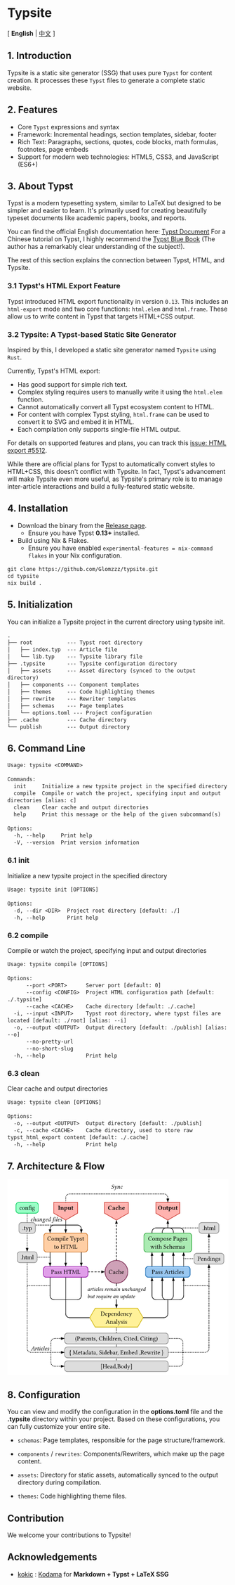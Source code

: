 
# Typsite
[ **English** | [中文](./README-cn.md) ]

## 1. Introduction

Typsite is a static site generator (SSG) that uses pure `Typst` for content creation. It processes these `Typst` files to generate a complete static website.

## 2. Features

-   Core `Typst` expressions and syntax
-   Framework: Incremental headings, section templates, sidebar, footer
-   Rich Text: Paragraphs, sections, quotes, code blocks, math formulas, footnotes, page embeds
-   Support for modern web technologies: HTML5, CSS3, and JavaScript (ES6+)

## 3. About Typst

Typst is a modern typesetting system, similar to LaTeX but designed to be simpler and easier to learn. It's primarily used for creating beautifully typeset documents like academic papers, books, and reports.

You can find the official English documentation here: [Typst Document](https://typst.app/docs/)
For a Chinese tutorial on Typst, I highly recommend the [Typst Blue Book](https://typst-doc-cn.github.io/tutorial/introduction.html) (The author has a remarkably clear understanding of the subject!).

The rest of this section explains the connection between Typst, HTML, and Typsite.

### 3.1 Typst's HTML Export Feature

Typst introduced HTML export functionality in version `0.13`. This includes an `html-export` mode and two core functions: `html.elem` and `html.frame`. These allow us to write content in Typst that targets HTML+CSS output.

### 3.2 Typsite: A Typst-based Static Site Generator

Inspired by this, I developed a static site generator named `Typsite` using `Rust`.

Currently, Typst's HTML export:
-   Has good support for simple rich text.
-   Complex styling requires users to manually write it using the `html.elem` function.
-   Cannot automatically convert all Typst ecosystem content to HTML.
-   For content with complex Typst styling, `html.frame` can be used to convert it to SVG and embed it in HTML.
-   Each compilation only supports single-file HTML output.

For details on supported features and plans, you can track this [issue: HTML export #5512](https://github.com/typst/typst/issues/5512).

While there are official plans for Typst to automatically convert styles to HTML+CSS, this doesn't conflict with Typsite. In fact, Typst's advancement will make Typsite even more useful, as Typsite's primary role is to manage inter-article interactions and build a fully-featured static website.

## 4. Installation

-   Download the binary from the [Release page](https://github.com/Glomzzz/typsite/releases/latest).
    -   Ensure you have Typst **0.13+** installed.
-   Build using Nix & Flakes.
    -   Ensure you have enabled `experimental-features = nix-command flakes` in your Nix configuration.

```shell
git clone https://github.com/Glomzzz/typsite.git
cd typsite
nix build .
```

## 5. Initialization

You can initialize a Typsite project in the current directory using typsite init.
```
.
├── root           --- Typst root directory
│   ├── index.typ  --- Article file
│   └── lib.typ    --- Typsite library file
├── .typsite       --- Typsite configuration directory
│   ├── assets     --- Asset directory (synced to the output directory)
│   ├── components --- Component templates
│   ├── themes     --- Code highlighting themes
│   ├── rewrite    --- Rewriter templates
│   ├── schemas    --- Page templates
│   └── options.toml --- Project configuration
├── .cache         --- Cache directory
└── publish        --- Output directory
```

## 6. Command Line
```
Usage: typsite <COMMAND>

Commands:
  init     Initialize a new typsite project in the specified directory
  compile  Compile or watch the project, specifying input and output directories [alias: c]
  clean    Clear cache and output directories
  help     Print this message or the help of the given subcommand(s)

Options:
  -h, --help     Print help
  -V, --version  Print version information

```
### 6.1 init
Initialize a new typsite project in the specified directory

```
Usage: typsite init [OPTIONS]

Options:
  -d, --dir <DIR>  Project root directory [default: ./]
  -h, --help       Print help

```
### 6.2 compile
Compile or watch the project, specifying input and output directories

```
Usage: typsite compile [OPTIONS]

Options:
      --port <PORT>      Server port [default: 0]
      --config <CONFIG>  Project HTML configuration path [default: ./.typsite]
      --cache <CACHE>    Cache directory [default: ./.cache]
  -i, --input <INPUT>    Typst root directory, where typst files are located [default: ./root] [alias: --i]
  -o, --output <OUTPUT>  Output directory [default: ./publish] [alias: --o]
      --no-pretty-url
      --no-short-slug
  -h, --help             Print help

```
### 6.3 clean
Clear cache and output directories

```
Usage: typsite clean [OPTIONS]

Options:
  -o, --output <OUTPUT>  Output directory [default: ./publish]
  -c, --cache <CACHE>    Cache directory, used to store raw typst_html_export content [default: ./.cache]
  -h, --help             Print help

```
## 7. Architecture & Flow

![alt text](./process.png)

## 8. Configuration

You can view and modify the configuration in the **options.toml** file and the **.typsite** directory within your project.
Based on these configurations, you can fully customize your entire site.

- `schemas`: Page templates, responsible for the page structure/framework.

- `components` / `rewrites`: Components/Rewriters, which make up the page content.

- `assets`: Directory for static assets, automatically synced to the output directory during compilation.

- `themes`: Code highlighting theme files.

## Contribution

We welcome your contributions to Typsite!

## Acknowledgements

- [kokic](https://github.com/kokic) : [Kodama](https://github.com/kokic/kodama) for **Markdown + Typst + LaTeX SSG**
